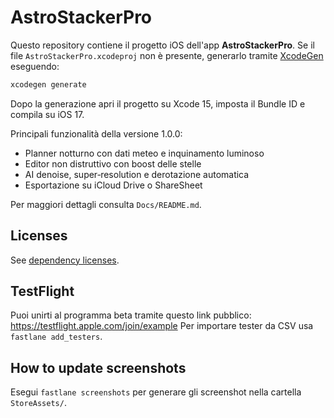 # AstroStackerPro

Questo repository contiene il progetto iOS dell'app **AstroStackerPro**. Se il file `AstroStackerPro.xcodeproj` non è presente, generarlo tramite [XcodeGen](https://github.com/yonaskolb/XcodeGen) eseguendo:

```bash
xcodegen generate
```

Dopo la generazione apri il progetto su Xcode 15, imposta il Bundle ID e compila su iOS 17.

Principali funzionalità della versione 1.0.0:
- Planner notturno con dati meteo e inquinamento luminoso
- Editor non distruttivo con boost delle stelle
- AI denoise, super‑resolution e derotazione automatica
- Esportazione su iCloud Drive o ShareSheet

Per maggiori dettagli consulta `Docs/README.md`.



## Licenses
See [dependency licenses](Docs/QA/deps.md).

## TestFlight
Puoi unirti al programma beta tramite questo link pubblico:
<https://testflight.apple.com/join/example>
Per importare tester da CSV usa `fastlane add_testers`.

## How to update screenshots
Esegui `fastlane screenshots` per generare gli screenshot nella cartella `StoreAssets/`.
